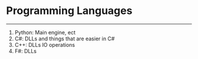 # Programming Languages

---

1. Python: Main engine, ect
2. C#: DLLs and things that are easier in C#
3. C++: DLLs IO operations 
4. F#: DLLs